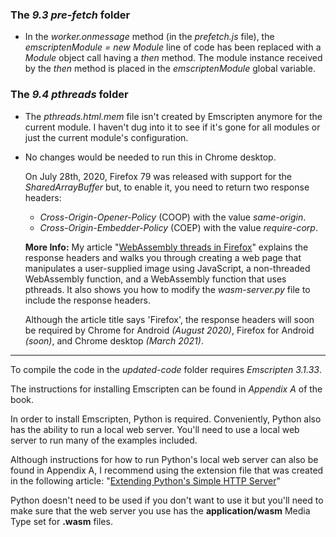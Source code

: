 ### The _9.3 pre-fetch_ folder

- In the _worker.onmessage_ method (in the _prefetch.js_ file), the _emscriptenModule = new Module_ line of code has been replaced with a _Module_ object call having a _then_ method. The module instance received by the _then_ method is placed in the _emscriptenModule_ global variable.


### The _9.4 pthreads_ folder

- The _pthreads.html.mem_ file isn't created by Emscripten anymore for the current module. I haven't dug into it to see if it's gone for all modules or just the current module's configuration.

- No changes would be needed to run this in Chrome desktop. 
  
  On July 28th, 2020, Firefox 79 was released with support for the _SharedArrayBuffer_ but, to enable it, you need to return two response headers:
  - _Cross-Origin-Opener-Policy_ (COOP) with the value _same-origin_.
  - _Cross-Origin-Embedder-Policy_ (COEP) with the value _require-corp_.

  **More Info:** My article "[WebAssembly threads in Firefox](https://cggallant.blogspot.com/2020/07/webassembly-threads-in-firefox.html)" explains the response headers and walks you through creating a web page that manipulates a user-supplied image using JavaScript, a non-threaded WebAssembly function, and a WebAssembly function that uses pthreads. It also shows you how to modify the _wasm-server.py_ file to include the response headers.

    Although the article title says 'Firefox', the response headers will soon be required by Chrome for Android _(August 2020)_, Firefox for Android _(soon)_, and Chrome desktop _(March 2021)_.


---

To compile the code in the _updated-code_ folder requires _Emscripten 3.1.33_.

The instructions for installing Emscripten can be found in _Appendix A_ of the book.


In order to install Emscripten, Python is required. Conveniently, Python also has the ability to run a local web server. You'll need to use a local web server to run many of the examples included. 

Although instructions for how to run Python's local web server can also be found in Appendix A, I recommend using the extension file that was created in the following article: "[Extending Python's Simple HTTP Server](https://cggallant.blogspot.com/2020/07/extending-pythons-simple-http-server.html)"


Python doesn't need to be used if you don't want to use it but you'll need to make sure that the web server you use has the **application/wasm** Media Type set for **.wasm** files.
